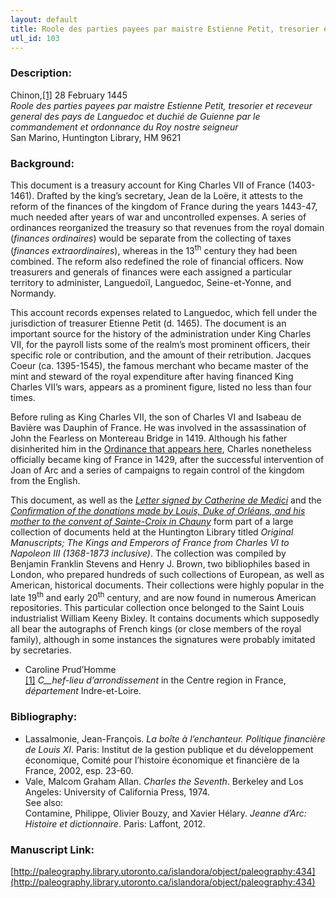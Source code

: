 ```yaml
---
layout: default
title: Roole des parties payees par maistre Estienne Petit, tresorier et Receveur general des pays de Languedoc et duchié de Guienne par le commandement et ordonnance du Roy nostre seigneur
utl_id: 103
---
```


### Description:

Chinon,<a id="_ftnref1">[[1]](#_ftn1)</a> 28 February 1445<br>
_Roole des parties payees par maistre Estienne Petit, tresorier et receveur general des pays de Languedoc et duchié de Guienne par le commandement et ordonnance du Roy nostre seigneur_<br>
San Marino, Huntington Library, HM 9621

### Background:

This document is a treasury account for King Charles VII of France (1403-1461). Drafted by the king’s secretary, Jean de la Loëre, it attests to the reform of the finances of the kingdom of France during the years 1443-47, much needed after years of war and uncontrolled expenses. A series of ordinances reorganized the treasury so that revenues from the royal domain (_finances ordinaires_) would be separate from the collecting of taxes (_finances extraordinaires_), whereas in the 13<sup>th</sup> century they had been combined. The reform also redefined the role of financial officers. Now treasurers and generals of finances were each assigned a particular territory to administer, Languedoïl, Languedoc, Seine-et-Yonne, and Normandy.

This account records expenses related to Languedoc, which fell under the jurisdiction of treasurer Etienne Petit (d. 1465). The document is an important source for the history of the administration under King Charles VII, for the payroll lists some of the realm’s most prominent officers, their specific role or contribution, and the amount of their retribution. Jacques Coeur (ca. 1395-1545), the famous merchant who became master of the mint and steward of the royal expenditure after having financed King Charles VII’s wars, appears as a prominent figure, listed no less than four times.

Before ruling as King Charles VII, the son of Charles VI and Isabeau de Bavière was Dauphin of France. He was involved in the assassination of John the Fearless on Montereau Bridge in 1419. Although his father disinherited him in the [Ordinance that appears here](https://paleography.library.utoronto.ca/islandora/object/paleography:449#518e489f-4426-4337-b6ff-1c658fe40463), Charles nonetheless officially became king of France in 1429, after the successful intervention of Joan of Arc and a series of campaigns to regain control of the kingdom from the English.

This document, as well as the [_Letter signed by Catherine de Medici_](https://paleography.library.utoronto.ca/islandora/object/paleography:436#d67e30d4-7cbb-4d12-8025-18747b267de3) and the [_Confirmation of the donations made by Louis, Duke of Orléans, and his mother to the convent of Sainte-Croix in Chauny_](https://paleography.library.utoronto.ca/islandora/object/paleography:435#f3554ea4-f50d-4c1e-87d9-e45b3d6331d5) form part of a large collection of documents held at the Huntington Library titled _Original Manuscripts; The Kings and Emperors of France from Charles VI to Napoleon III (1368-1873 inclusive)_. The collection was compiled by Benjamin Franklin Stevens and Henry J. Brown, two bibliophiles based in London, who prepared hundreds of such collections of European, as well as American, historical documents. Their collections were highly popular in the late 19<sup>th</sup> and early 20<sup>th</sup> century, and are now found in numerous American repositories. This particular collection once belonged to the Saint Louis industrialist William Keeny Bixley. It contains documents which supposedly all bear the autographs of French kings (or close members of the royal family), although in some instances the signatures were probably imitated by secretaries.

- Caroline Prud’Homme<br>
<a id="_ftn1">[[1]](#_ftnref1)</a> _C__hef-lieu d’arrondissement_ in the Centre region in France, _département_ Indre-et-Loire. 

### Bibliography:

- Lassalmonie, Jean-François. _La boîte à l’enchanteur. Politique financière de Louis XI_. Paris: Institut de la gestion publique et du développement économique, Comité pour l’histoire économique et financière de la France, 2002, esp. 23-60.
- Vale, Malcom Graham Allan. _Charles the Seventh_. Berkeley and Los Angeles: University of California Press, 1974.<br>
See also:<br>
Contamine, Philippe, Olivier Bouzy, and Xavier Hélary. _Jeanne d’Arc: Histoire et dictionnaire_. Paris: Laffont, 2012.

### Manuscript Link:

[http://paleography.library.utoronto.ca/islandora/object/paleography:434](http://paleography.library.utoronto.ca/islandora/object/paleography:434)
